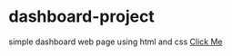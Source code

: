 # dashboard-project
simple dashboard web page using html and css
[Click Me](https://amankashyap004.github.io/dashboard-project/)
